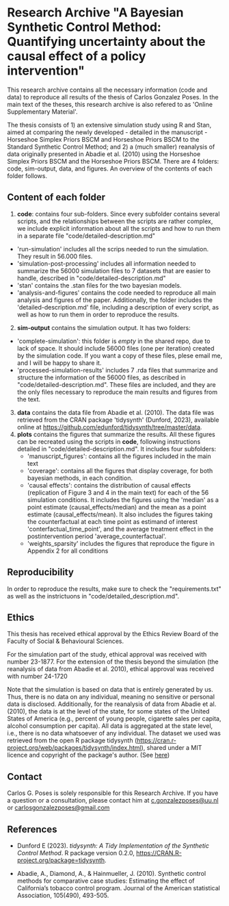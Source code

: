 # Research Archive "A Bayesian Synthetic Control Method: Quantifying uncertainty about the causal effect of a policy intervention"

This research archive contains all the necessary information (code and data) to reproduce all results of the thesis of Carlos Gonzalez Poses. In the main text of the theses, this research archive is also refered to as 'Online Supplementary Material'.

The thesis consists of 1) an extensive simulation study using R and Stan, aimed at comparing the newly developed - detailed in the manuscript - Horseshoe Simplex Priors BSCM and Horseshoe Priors BSCM to the Standard Synthetic Control Method; and 2) a (much smaller) reanalysis of data originally presented in Abadie et al. (2010) using the Horseshoe Simplex Priors BSCM and the Horseshoe Priors BSCM. There are 4 folders: code, sim-output, data, and figures. An overview of the contents of each folder follows.

## Content of each folder

1. **code**: contains four sub-folders. Since every subfolder contains several scripts, and the relationships between the scripts are rather complex, we include explicit information about all the scripts and how to run them in a separate file "code/detailed-description.md"
  - 'run-simulation' includes all the scrips needed to run the simulation. They result in 56.000 files.
  - 'simulation-post-processing' includes all information needed to summarize the 56000 simulation files to 7 datasets that are easier to handle, described in "code/detailed-description.md"
  - 'stan' contains the .stan files for the two bayesian models.
  - 'analysis-and-figures' contains the code needed to reproduce all main analysis and figures of the paper.
Additionally, the folder includes the 'detailed-description.md' file, including a description of every script, as well as how to run them in order to reproduce the results.
2. **sim-output** contains the simulation output. It has two folders:
  - 'complete-simulation': this folder is *empty* in the shared repo, due to lack of space. It should include 56000 files (one per iteration) created by the simulation code. If you want a copy of these files, plese email me, and I will be happy to share it.
  - 'processed-simulation-results' includes 7 .rda files that summarize and structure the information of the 56000 files, as described in "code/detailed-description.md". These files are included, and they are the only files necessary to reproduce the main results and figures from the text.
3. **data** contains the data file from Abadie et al. (2010). The data file was retrieved from the CRAN package 'tidysynth' (Dunford, 2023), available online at https://github.com/edunford/tidysynth/tree/master/data.
4. **plots** contains the figures that summarize the results. All these figures can be recreated using the scripts in **code**, following instructions detailed in "code/detailed-description.md". 
    It includes four subfolders:
    - 'manuscript_figures': contains all the figures included in the main text
    - 'coverage': contains all the figures that display coverage, for both bayesian methods, in each condition.
    - 'causal effects': contains the distribution of causal effects (replication of Figure 3 and 4 in the main text) for each of the 56 simulation conditions. It includes the figures using the 'median' as a point estimate (causal_effects/median) and the mean as a point estimate (causal_effects/mean). It also includes the figures taking the counterfactual at each time point as estimand of interest 'conterfactual_time_point', and the average treatment effect in the postintervention period 'average_counterfactual'.
    - 'weights_sparsity' includes the figures that reproduce the figure in Appendix 2 for all conditions

## Reproducibility

In order to reproduce the results, make sure to check the "requirements.txt" as well as the instrictuons in "code/detailed_description.md".

## Ethics

This thesis has received ethical approval by the Ethics Review Board of the Faculty of Social & Behavioural Sciences.

For the simulation part of the study, ethical approval was received with number 23-1877.
For the extension of the thesis beyond the simulation (the reanalysis of data from Abadie et al. 2010), ethical approval was received with number 24-1720

Note that the simulation is based on data that is entirely generated by us. Thus, there is no data on any individual, meaning no sensitive or personal data is disclosed. Additionally, for the reanalysis of data from Abadie et al. (2010), the data is at the level of the state, for some states of the United States of America (e.g., percent of young people, cigarette sales per capita, alcohol consumption per capita). All data is aggregated at the state level, i.e., there is no data whatsoever of any individual. The dataset we used was retrieved from the open R package tidysynth (https://cran.r-project.org/web/packages/tidysynth/index.html), shared under a MIT licence and copyright of the package's author. (See [here](https://github.com/edunford/tidysynth?tab=MIT-2-ov-file))

## Contact

Carlos G. Poses is solely responsible for this Research Archive. If you have a question or a consultation, please contact him at c.gonzalezposes@uu.nl or carlosgonzalezposes@gmail.com


## References

- Dunford E (2023). _tidysynth: A Tidy Implementation of the Synthetic Control Method_. R
  package version 0.2.0, <https://CRAN.R-project.org/package=tidysynth>.
  
- Abadie, A., Diamond, A., & Hainmueller, J. (2010). Synthetic control methods for comparative case studies: Estimating the effect of California’s tobacco control program. Journal of the American statistical Association, 105(490), 493-505.

